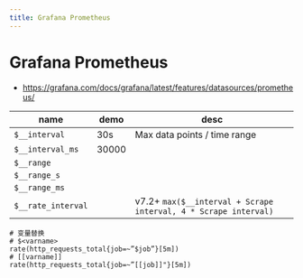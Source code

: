 ```yaml
---
title: Grafana Prometheus
---
```


# Grafana Prometheus

- https://grafana.com/docs/grafana/latest/features/datasources/prometheus/

| name               | demo  | desc                                                            |
| ------------------ | ----- | --------------------------------------------------------------- |
| `$__interval`      | 30s   | Max data points / time range                                    |
| `$__interval_ms`   | 30000 |
| `$__range`         |       |
| `$__range_s`       |       |
| `$__range_ms`      |       |
| `$__rate_interval` |       | v7.2+ `max($__interval + Scrape interval, 4 * Scrape interval)` |

```promql
# 变量替换
# $<varname>
rate(http_requests_total{job=~”$job”}[5m])
# [[varname]]
rate(http_requests_total{job=~”[[job]]"}[5m])
```
